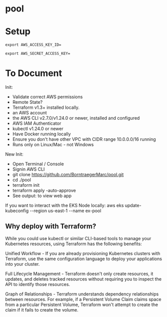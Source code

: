 # pool

# Setup

```
export AWS_ACCESS_KEY_ID=
```

```
export AWS_SECRET_ACCESS_KEY=
```

# To Document

Init:

- Validate correct AWS permissions
- Remote State?
- Terraform v1.3+ installed locally.
- an AWS account
- the AWS CLI v2.7.0/v1.24.0 or newer, installed and configured
- AWS IAM Authenticator
- kubectl v1.24.0 or newer
- Have Docker running locally
- Ensure you don't have other VPC with CIDR range 10.0.0.0/16 running
- Runs only on Linux/Mac - not Windows

New Init:

- Open Terminal / Console
- Signin AWS CLI
- git clone https://github.com/BorntraegerMarc/pool.git
- cd ./pool
- terraform init
- terraform apply -auto-approve
- See output: to view web app

If you want to interact with the EKS Node locally:
aws eks update-kubeconfig --region us-east-1 --name ex-pool

## Why deploy with Terraform?

While you could use kubectl or similar CLI-based tools to manage your Kubernetes resources, using Terraform has the following benefits:

Unified Workflow - If you are already provisioning Kubernetes clusters with Terraform, use the same configuration language to deploy your applications into your cluster.

Full Lifecycle Management - Terraform doesn't only create resources, it updates, and deletes tracked resources without requiring you to inspect the API to identify those resources.

Graph of Relationships - Terraform understands dependency relationships between resources. For example, if a Persistent Volume Claim claims space from a particular Persistent Volume, Terraform won't attempt to create the claim if it fails to create the volume.
